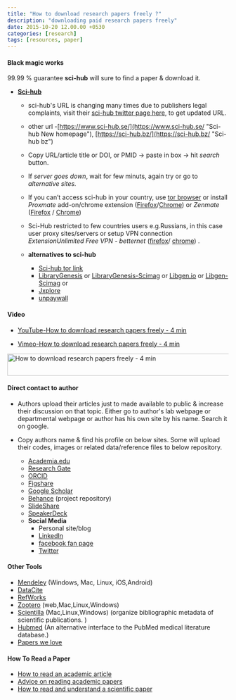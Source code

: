 ```yaml
---
title: "How to download research papers freely ?"
description: "downloading paid research papers freely"
date: 2015-10-20 12.00.00 +0530
categories: [research]
tags: [resources, paper]
---
```


#### Black magic works

99.99 % guarantee **sci-hub** will sure to find a paper & download it.

* **[Sci-hub](https://twitter.com/sci_hub "Sci-hub Twitter")**

	* sci-hub's URL is changing many times due to publishers legal complaints,  visit their [sci-hub twitter page here](https://twitter.com/sci_hub "Sci-hub twitter page"), to get updated URL.
	* other url -[https://www.sci-hub.se/](https://www.sci-hub.se/ "Sci-hub New homepage"), [https://sci-hub.bz/](https://sci-hub.bz/ "Sci-hub bz")
	* Copy URL/article title or DOI, or PMID -> paste in box -> hit *search* button.
	* If *server goes down*, wait for few minuts, again try or go to *alternative sites.*
	* If you can’t access sci-hub in your country, use [tor browser](https://www.torproject.org/projects/torbrowser.html.en) or install *Proxmate* add-on/chrome extension ([Firefox](https://addons.mozilla.org/en-US/firefox/addon/proxmate/ "Proxmate firefox add-On")/[Chrome](https://chrome.google.com/webstore/detail/proxmate/ifalmiidchkjjmkkbkoaibpmoeichmki "Proxmate Chrome extension")) or *Zenmate* ([Firefox](https://addons.mozilla.org/en-us/firefox/addon/zenmate-security-privacy-vpn/) / [Chrome](https://chrome.google.com/webstore/detail/zenmate-security-privacy/fdcgdnkidjaadafnichfpabhfomcebme?hl=en))
	* Sci-Hub restricted to few countries users e.g.Russians, in this case user proxy sites/servers or setup VPN connection *ExtensionUnlimited Free VPN - betternet* ([firefox](https://addons.mozilla.org/en-us/firefox/addon/unlimited-free-vpn-betternet/?src=search)/ [chrome](https://chrome.google.com/webstore/detail/unlimited-free-vpn-better/gjknjjomckknofjidppipffbpoekiipm?hl=en)) .

	* **alternatives to sci-hub**
		* [Sci-hub tor link](https://www.sci-hub.se/ "Sci-hub tor access link")
		* [LibraryGenesis](https://gen.lib.rus.ec/) or [LibraryGenesis-Scimag](https://libgen.org/scimag/ "Libgen homepage") or [Libgen.io](https://libgen.io/) or [Libgen-Scimag](https://93.174.95.27/scimag/) or
		* [Jxplore](https://jxplore.com/ "Jxplore homepage")
		* [unpaywall](https://unpaywall.org/products/extension "unpaywall")

#### Video

* [YouTube-How to download research papers freely - 4 min](https://youtu.be/4c6BloRfFvc)

* [Vimeo-How to download research papers freely - 4 min](https://vimeo.com/142993354)


<a href="https://youtu.be/4c6BloRfFvc"> <img src="https://img.youtube.com/vi/4c6BloRfFvc/0.jpg"
alt="How to download research papers freely - 4 min" width="700" height="50" border="0" /></a>

#### Direct contact to author

* Authors upload their articles just to made available to public & increase their discussion on that topic.
Either go to author's lab webpage or departmental webpage or author has his own site by his name. Search it on google.

* Copy authors name & find his profile on below sites.
Some will upload their codes, images or related data/reference files to below repository.
	* [Academia.edu](https://www.academia.edu/)
	* [Research Gate](https://www.researchgate.net/)
	* [ORCID](https://orcid.org/ "open, non-profit, community-based effort to provide a registry of unique researcher identifiers and a transparent method of linking research activities and outputs to these identifiers.")
	* [Figshare](https://figshare.com/ "manage your research in the cloud and control who you share it with or make it publicly available and citable ")
	* [Google Scholar](https://scholar.google.co.in/)
	* [Behance](https://www.behance.net/) (project repository)
	* [SlideShare](https://www.slideshare.net/ "Slideshare homepage")
	* [SpeakerDeck](https://speakerdeck.com/ "SpeakerDeck homepage")
	* **Social Media**
		* Personal site/blog
		* [LinkedIn](https://www.linkedin.com/ "LinkedIn homepage")
		* [facebook fan page](https://www.facebook.com/ "facebook homepage")
		* [Twitter](https://twitter.com/ "twitter homepage")


#### Other Tools

* [Mendeley](https://www.mendeley.com/ "Mendeley homepage") (Windows, Mac, Linux, iOS,Android)
* [DataCite](https://www.datacite.org/ "establish easier access to research data on the Internet, increase acceptance of research data as legitimate, citable contributions to the scholarly record, support data archiving that will permit results to be verified and re-purposed for future study.")
* [RefWorks](https://www.refworks.com/ "an online research management, writing and collaboration tool -- is designed to help researchers easily gather, manage, store and share all types of information, as well as generate citations and bibliographies")
* [Zootero](https://www.zotero.org/ "Zootero homepage") (web,Mac,Linux,Windows)
* [Scientilla](https://www.scientilla.net/ "Scientilla homepage") (Mac,Linux,Windows) (organize bibliographic metadata of scientific publications. )
* [Hubmed](https://git.macropus.org/hubmed/ "Hubmed homepage") (An alternative interface to the PubMed medical literature database.)
* [Papers we love](https://github.com/papers-we-love/papers-we-love "Papers from the computer science community to read and discus")

#### How To Read a Paper
* [How to read an academic article](https://organizationsandmarkets.com/2010/08/31/how-to-read-an-academic-article/)
* [Advice on reading academic papers](https://www4.ncsu.edu/~akmassey/posts/2012-02-15-advice-on-reading-academic-papers.html)
* [How to read and understand a scientific paper](https://violentmetaphors.com/2013/08/25/how-to-read-and-understand-a-scientific-paper-2/)

